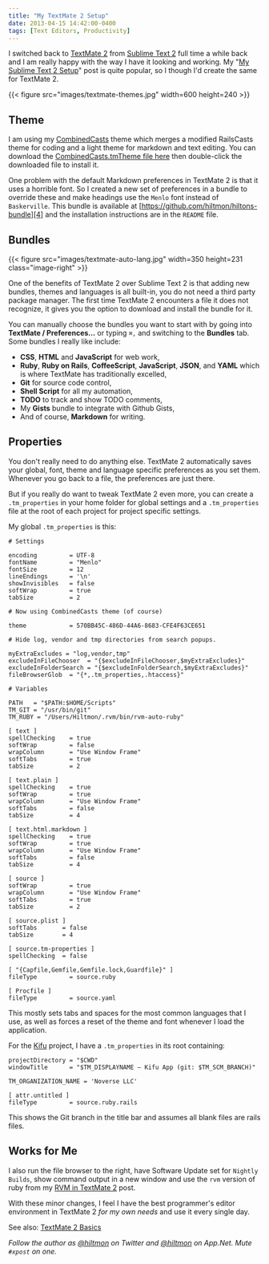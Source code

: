 ```yaml
---
title: "My TextMate 2 Setup"
date: 2013-04-15 14:42:00-0400
tags: [Text Editors, Productivity]
---
```


I switched back to [TextMate 2][github] from [Sublime Text 2][sublimetext] full time a while back and I am really happy with the way I have it looking and working. My "[My Sublime Text 2 Setup][1]" post is quite popular, so I though I'd create the same for TextMate 2.

{{< figure src="images/textmate-themes.jpg" width=600 height=240 >}}

<!--more-->

## Theme

I am using my [CombinedCasts][2] theme which merges a modified RailsCasts theme for coding and a light theme for markdown and text editing. You can download the [CombinedCasts.tmTheme file here][3] then double-click the downloaded file to install it.

One problem with the default Markdown preferences in TextMate 2 is that it uses a horrible font. So I created a new set of preferences in a bundle to override these and make headings use the `Menlo` font instead of `Baskerville`. This bundle is available at [https://github.com/hiltmon/hiltons-bundle][4] and the installation instructions are in the `README` file.

## Bundles

{{< figure src="images/textmate-auto-lang.jpg" width=350 height=231 class="image-right" >}}

One of the benefits of TextMate 2 over Sublime Text 2 is that adding new bundles, themes and languages is all built-in, you do not need a third party package manager. The first time TextMate 2 encounters a file it does not recognize, it gives you the option to download and install the bundle for it.

You can manually choose the bundles you want to start with by going into **TextMate / Preferences…** or typing `⌘,` and switching to the **Bundles** tab. Some bundles I really like include:

- **CSS**, **HTML** and **JavaScript** for web work,
- **Ruby**, **Ruby on Rails**, **CoffeeScript**, **JavaScript**, **JSON**, and **YAML** which is where TextMate has traditionally excelled,
- **Git** for source code control,
- **Shell Script** for all my automation,
- **TODO** to track and show TODO comments,
- My **Gists** bundle to integrate with Github Gists,
- And of course, **Markdown** for writing.

## Properties

You don't really need to do anything else. TextMate 2 automatically saves your global, font, theme and language specific preferences as you set them. Whenever you go back to a file, the preferences are just there.

But if you really do want to tweak TextMate 2 even more, you can create a `.tm_properties` in your home folder for global settings and a `.tm_properties` file at the root of each project for project specific settings.

My global `.tm_properties` is this:

```
# Settings

encoding         = UTF-8
fontName         = "Menlo"
fontSize         = 12
lineEndings      = '\n'
showInvisibles   = false
softWrap         = true
tabSize          = 2

# Now using CombinedCasts theme (of course)

theme            = 570BB45C-486D-44A6-8683-CFE4F63CE651

# Hide log, vendor and tmp directories from search popups.

myExtraExcludes = "log,vendor,tmp"
excludeInFileChooser  = "{$excludeInFileChooser,$myExtraExcludes}" 
excludeInFolderSearch = "{$excludeInFolderSearch,$myExtraExcludes}" 
fileBrowserGlob  = "{*,.tm_properties,.htaccess}"

# Variables

PATH   = "$PATH:$HOME/Scripts"
TM_GIT = "/usr/bin/git"
TM_RUBY = "/Users/Hiltmon/.rvm/bin/rvm-auto-ruby"

[ text ]
spellChecking    = true
softWrap         = false
wrapColumn       = "Use Window Frame"
softTabs         = true
tabSize          = 2

[ text.plain ]
spellChecking    = true
softWrap         = true
wrapColumn       = "Use Window Frame"
softTabs         = false
tabSize          = 4

[ text.html.markdown ]
spellChecking    = true
softWrap         = true
wrapColumn       = "Use Window Frame"
softTabs         = false
tabSize          = 4

[ source ]
softWrap         = true
wrapColumn       = "Use Window Frame"
softTabs         = true
tabSize          = 2

[ source.plist ]
softTabs       = false
tabSize        = 4

[ source.tm-properties ]
spellChecking  = false

[ "{Capfile,Gemfile,Gemfile.lock,Guardfile}" ]
fileType         = source.ruby

[ Procfile ]
fileType         = source.yaml
```

This mostly sets tabs and spaces for the most common languages that I use, as well as forces a reset of the theme and font whenever I load the application.

For the [Kifu][kifuapp] project, I have a `.tm_properties` in its root containing:

```
projectDirectory = "$CWD"
windowTitle      = "$TM_DISPLAYNAME — Kifu App (git: $TM_SCM_BRANCH)"

TM_ORGANIZATION_NAME = 'Noverse LLC'

[ attr.untitled ]
fileType         = source.ruby.rails
```

This shows the Git branch in the title bar and assumes all blank files are rails files.

## Works for Me

I also run the file browser to the right, have Software Update set for `Nightly Builds`, show command output in a new window and use the `rvm` version of ruby from my [RVM in TextMate 2][5] post.

With these minor changes, I feel I have the best programmer's editor environment in TextMate 2 *for my own needs* and use it every single day.

See also: [TextMate 2 Basics](https://hiltmon.com/blog/2013/11/09/textmate-2-basics/)

*Follow the author as [@hiltmon][twitter] on Twitter and [@hiltmon][app] on App.Net. Mute `#xpost` on one.*

[1]:	https://hiltmon.com/blog/2012/08/14/my-sublime-text-2-setup/
[2]:	https://hiltmon.com/blog/2013/02/22/multiple-themes-in-textmate-2/
[3]:	https://hiltmon.com/files/CombinedCasts.tmTheme
[4]:	https://github.com/hiltmon/hiltons-bundle
[5]:	https://hiltmon.com/blog/2013/01/16/rvm-in-textmate-2/

[app]: http://alpha.app.net/hiltmon
[github]: https://github.com/textmate/textmate
[kifuapp]: http://www.kifuapp.com
[sublimetext]: http://www.sublimetext.com/2
[twitter]: https://twitter.com/hiltmon
